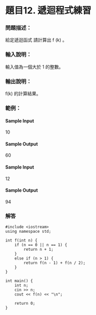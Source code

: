 # 題目12. 遞迴程式練習

### 問題描述：

給定遞迴函式 請計算出 f (k) 。

### 輸入說明：

輸入值為一個大於 1 的整數。

### 輸出說明：

f(k) 的計算結果。

### 範例：

#### Sample Input
10

#### Sample Output
60

#### Sample Input
12

#### Sample Output
94

### 解答
```
#include <iostream>   
using namespace std;

int f(int n) {
    if (n == 0 || n == 1) {
        return n + 1;
    }
    else if (n > 1) {
        return f(n - 1) + f(n / 2);
    }
}

int main() {
    int n;
    cin >> n;
    cout << f(n) << "\n";

    return 0;
}
```
